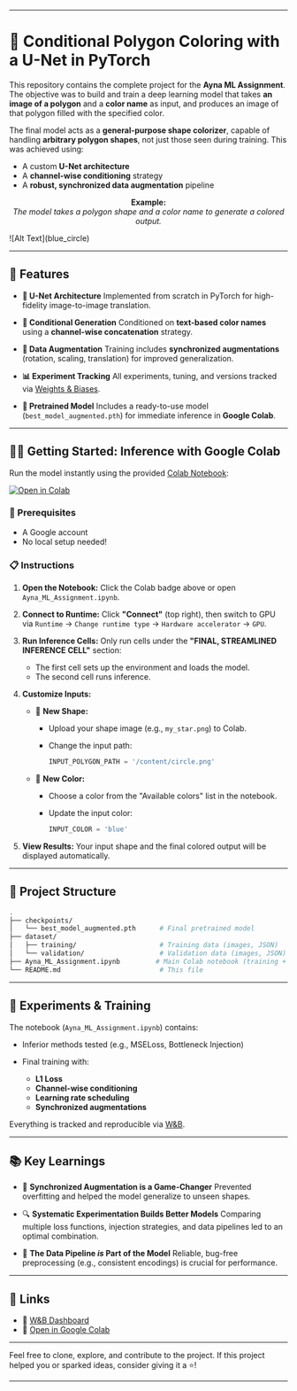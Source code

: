 
---

# 🎨 Conditional Polygon Coloring with a U-Net in PyTorch

This repository contains the complete project for the **Ayna ML Assignment**.
The objective was to build and train a deep learning model that takes **an image of a polygon** and a **color name** as input, and produces an image of that polygon filled with the specified color.

The final model acts as a **general-purpose shape colorizer**, capable of handling **arbitrary polygon shapes**, not just those seen during training. This was achieved using:

* A custom **U-Net architecture**
* A **channel-wise conditioning** strategy
* A **robust, synchronized data augmentation** pipeline

<p align="center">
  <b>Example:</b><br>
  <i>The model takes a polygon shape and a color name to generate a colored output.</i>
</p>
![Alt Text](blue_circle)


---

## 🚀 Features

* **🧠 U-Net Architecture**
  Implemented from scratch in PyTorch for high-fidelity image-to-image translation.

* **🎨 Conditional Generation**
  Conditioned on **text-based color names** using a **channel-wise concatenation** strategy.

* **🧪 Data Augmentation**
  Training includes **synchronized augmentations** (rotation, scaling, translation) for improved generalization.

* **📊 Experiment Tracking**
  All experiments, tuning, and versions tracked via [Weights & Biases](https://wandb.ai/hibifovohig3-add/ayna-ml-polygon-coloring).

* **🧠 Pretrained Model**
  Includes a ready-to-use model (`best_model_augmented.pth`) for immediate inference in **Google Colab**.

---

## 🧑‍💻 Getting Started: Inference with Google Colab

Run the model instantly using the provided [Colab Notebook](https://colab.research.google.com/):

[![Open in Colab](https://colab.research.google.com/assets/colab-badge.svg)](https://colab.research.google.com/)

### 🔧 Prerequisites

* A Google account
* No local setup needed!

### 📋 Instructions

1. **Open the Notebook:**
   Click the Colab badge above or open `Ayna_ML_Assignment.ipynb`.

2. **Connect to Runtime:**
   Click **"Connect"** (top right), then switch to GPU via
   `Runtime` → `Change runtime type` → `Hardware accelerator` → `GPU`.

3. **Run Inference Cells:**
   Only run cells under the **"FINAL, STREAMLINED INFERENCE CELL"** section:

   * The first cell sets up the environment and loads the model.
   * The second cell runs inference.

4. **Customize Inputs:**

   * 🔷 **New Shape:**

     * Upload your shape image (e.g., `my_star.png`) to Colab.
     * Change the input path:

       ```python
       INPUT_POLYGON_PATH = '/content/circle.png'
       ```

   * 🌈 **New Color:**

     * Choose a color from the "Available colors" list in the notebook.
     * Update the input color:

       ```python
       INPUT_COLOR = 'blue'
       ```

5. **View Results:**
   Your input shape and the final colored output will be displayed automatically.

---

## 📁 Project Structure

```bash
.
├── checkpoints/
│   └── best_model_augmented.pth      # Final pretrained model
├── dataset/
│   ├── training/                     # Training data (images, JSON)
│   └── validation/                   # Validation data (images, JSON)
├── Ayna_ML_Assignment.ipynb         # Main Colab notebook (training + inference)
└── README.md                         # This file
```

---

## 🧪 Experiments & Training

The notebook (`Ayna_ML_Assignment.ipynb`) contains:

* Inferior methods tested (e.g., MSELoss, Bottleneck Injection)
* Final training with:

  * **L1 Loss**
  * **Channel-wise conditioning**
  * **Learning rate scheduling**
  * **Synchronized augmentations**

Everything is tracked and reproducible via [W\&B](https://wandb.ai/hibifovohig3-add/ayna-ml-polygon-coloring).

---

## 📚 Key Learnings

* 🔄 **Synchronized Augmentation is a Game-Changer**
  Prevented overfitting and helped the model generalize to unseen shapes.

* 🔍 **Systematic Experimentation Builds Better Models**
  Comparing multiple loss functions, injection strategies, and data pipelines led to an optimal combination.

* 🔗 **The Data Pipeline *is* Part of the Model**
  Reliable, bug-free preprocessing (e.g., consistent encodings) is crucial for performance.

---

## 📎 Links

* 🔗 [W\&B Dashboard](https://wandb.ai/hibifovohig3-add/ayna-ml-polygon-coloring)
* 🧠 [Open in Google Colab](https://colab.research.google.com/)

---

Feel free to clone, explore, and contribute to the project.
If this project helped you or sparked ideas, consider giving it a ⭐!

---

